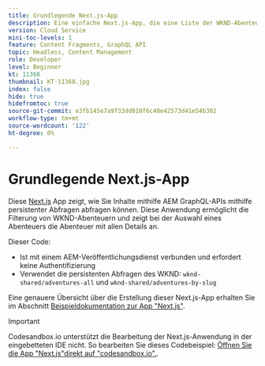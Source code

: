 ```yaml
---
title: Grundlegende Next.js-App
description: Eine einfache Next.js-App, die eine Liste der WKND-Abenteuer und deren Details anzeigt
version: Cloud Service
mini-toc-levels: 1
feature: Content Fragments, GraphQL API
topic: Headless, Content Management
role: Developer
level: Beginner
kt: 11368
thumbnail: KT-11368.jpg
index: false
hide: true
hidefromtoc: true
source-git-commit: e3fb145e7a9f33dd010f6c40e42573d41e54b302
workflow-type: tm+mt
source-wordcount: '122'
ht-degree: 0%

---
```



# Grundlegende Next.js-App

Diese [Next.js](https://nextjs.org/) App zeigt, wie Sie Inhalte mithilfe AEM GraphQL-APIs mithilfe persistenter Abfragen abfragen können. Diese Anwendung ermöglicht die Filterung von WKND-Abenteuern und zeigt bei der Auswahl eines Abenteuers die Abenteuer mit allen Details an.

Dieser Code:

+ Ist mit einem AEM-Veröffentlichungsdienst verbunden und erfordert keine Authentifizierung
+ Verwendet die persistenten Abfragen des WKND: `wknd-shared/adventures-all` und `wknd-shared/adventures-by-slug`

Eine genauere Übersicht über die Erstellung dieser Next.js-App erhalten Sie im Abschnitt [Beispieldokumentation zur App &quot;Next.js&quot;](../example-apps/next-js.md).

>[!IMPORTANT]
>
> Codesandbox.io unterstützt die Bearbeitung der Next.js-Anwendung in der eingebetteten IDE nicht. So bearbeiten Sie dieses Codebeispiel: [Öffnen Sie die App &quot;Next.js&quot;direkt auf &quot;codesandbox.io&quot;.](https://codesandbox.io/s/wknd-next-js-app-3n6zdv).
